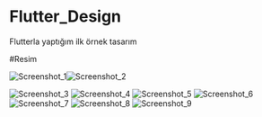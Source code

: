 # Flutter_Design
Flutterla yaptığım ilk örnek tasarım

#Resim

![Screenshot_1](https://user-images.githubusercontent.com/56730736/134770229-4107e994-b8d4-4bdd-8a5e-ffdcd5c7969b.jpg)![Screenshot_2](https://user-images.githubusercontent.com/56730736/134770232-83f3a1cc-9d91-45e7-95d8-97019fc05b3f.jpg)

![Screenshot_3](https://user-images.githubusercontent.com/56730736/134770237-c9e44b5b-4c98-4a81-a28b-9f3081293313.jpg)
![Screenshot_4](https://user-images.githubusercontent.com/56730736/134770238-37f222a8-59ad-4180-8d7a-96ddbcc0f6e5.jpg)
![Screenshot_5](https://user-images.githubusercontent.com/56730736/134770242-42eb826b-7e47-4d7b-9609-cb1e74622178.jpg)
![Screenshot_6](https://user-images.githubusercontent.com/56730736/134770214-f1909fb4-7771-41ac-8f2d-f266b6166428.jpg)
![Screenshot_7](https://user-images.githubusercontent.com/56730736/134770219-617a9330-0b5a-4f61-a7cc-56daa0efcb5d.jpg)
![Screenshot_8](https://user-images.githubusercontent.com/56730736/134770222-e5bd97f2-9144-483b-9537-63ccce55e977.jpg)
![Screenshot_9](https://user-images.githubusercontent.com/56730736/134770228-88c217a3-7b4f-494e-8a60-8b4e1656f946.jpg)

